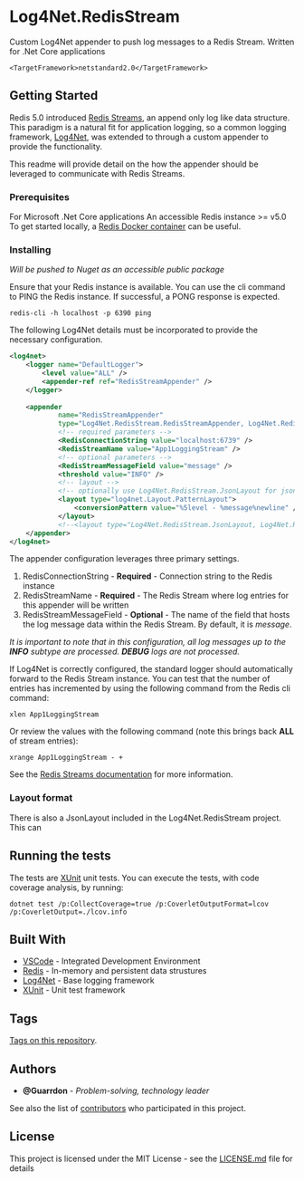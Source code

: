 # Log4Net.RedisStream

Custom Log4Net appender to push log messages to a Redis Stream.
Written for .Net Core applications 

```
<TargetFramework>netstandard2.0</TargetFramework>
```

## Getting Started

Redis 5.0 introduced [Redis Streams](https://redis.io/topics/streams-intro), an append only log like data structure.  This paradigm is a natural fit for application logging, so a common logging framework, [Log4Net](https://logging.apache.org/log4net/), was extended to through a custom appender to provide the functionality.

This readme will provide detail on the how the appender should be leveraged to communicate with Redis Streams.

### Prerequisites

For Microsoft .Net Core applications
An accessible Redis instance >= v5.0
To get started locally, a [Redis Docker container](https://hub.docker.com/_/redis) can be useful.    

### Installing

*Will be pushed to Nuget as an accessible public package*

Ensure that your Redis instance is available.  You can use the cli command to PING the Redis instance.  If successful, a PONG response is expected.

```
redis-cli -h localhost -p 6390 ping
```

The following Log4Net details must be incorporated to provide the necessary configuration.

```xml
<log4net>
    <logger name="DefaultLogger">
        <level value="ALL" />    
        <appender-ref ref="RedisStreamAppender" />
    </logger>
    
    <appender
            name="RedisStreamAppender"
            type="Log4Net.RedisStream.RedisStreamAppender, Log4Net.RedisStream">
            <!-- required parameters -->
            <RedisConnectionString value="localhost:6739" />
            <RedisStreamName value="App1LoggingStream" />
            <!-- optional parameters -->
            <RedisStreamMessageField value="message" />
            <threshold value="INFO" />
            <!-- layout -->
            <!-- optionally use Log4Net.RedisStream.JsonLayout for json serialized output -->
            <layout type="log4net.Layout.PatternLayout">
                <conversionPattern value="%5level - %message%newline" />
            </layout>
            <!--<layout type="Log4Net.RedisStream.JsonLayout, Log4Net.RedisStream" />-->
    </appender>
</log4net>
```

The appender configuration leverages three primary settings.
1. RedisConnectionString - **Required** - Connection string to the Redis instance
1. RedisStreamName - **Required** - The Redis Stream where log entries for this appender will be written
1. RedisStreamMessageField - **Optional** - The name of the field that hosts the log message data within the Redis Stream.  By default, it is *message*.

*It is important to note that in this configuration, all log messages up to the **INFO** subtype are processed.  **DEBUG** logs are not processed.* 

If Log4Net is correctly configured, the standard logger should automatically forward to the Redis Stream instance.
You can test that the number of entries has incremented by using the following command from the Redis cli command:

```
xlen App1LoggingStream
```

Or review the values with the following command (note this brings back **ALL** of stream entries):

```
xrange App1LoggingStream - +
```

See the [Redis Streams documentation](https://redis.io/topics/streams-intro) for more information.


### Layout format

There is also a JsonLayout included in the Log4Net.RedisStream project. This can  

## Running the tests

The tests are [XUnit](https://xunit.github.io/) unit tests.
You can execute the tests, with code coverage analysis, by running:

```
dotnet test /p:CollectCoverage=true /p:CoverletOutputFormat=lcov /p:CoverletOutput=./lcov.info
```


## Built With

* [VSCode](https://code.visualstudio.com/) - Integrated Development Environment
* [Redis](https://redis.io/) - In-memory and persistent data strustures
* [Log4Net](https://logging.apache.org/log4net/) - Base logging framework
* [XUnit](https://xunit.github.io/) - Unit test framework


## Tags

[Tags on this repository](https://github.com/guarrdon/log4netredisstream/tags). 

## Authors

* **@Guarrdon** - *Problem-solving, technology leader*

See also the list of [contributors](https://github.com/guarrdon/log4netredisstream/contributors) who participated in this project.

## License

This project is licensed under the MIT License - see the [LICENSE.md](LICENSE.md) file for details